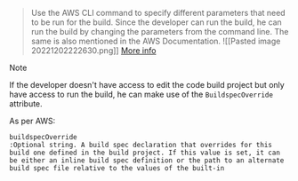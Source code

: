 > Use the AWS CLI command to specify different parameters that need to be run for the build. Since the developer can run the build, he can run the build by changing the parameters from the command line. The same is also mentioned in the AWS Documentation.
> ![[Pasted image 20221202222630.png]]
> [More info](https://docs.aws.amazon.com/codebuild/latest/userguide/run-build.html#run-build-cli)

> [!Note]
> If the developer doesn't have access to edit the code build project but only have access to run the build, he can make use of the `BuildspecOverride` attribute.
> 
> As per  AWS:
> ```
> buildspecOverride
>:Optional string. A build spec declaration that overrides for this build one defined in the build project. If this value is set, it can be either an inline build spec definition or the path to an alternate build spec file relative to the values of the built-in
